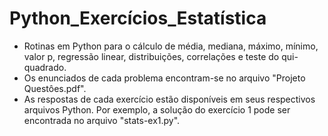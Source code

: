 # Python_Exercícios_Estatística

- Rotinas em Python para o cálculo de média, mediana, máximo, mínimo, valor p, regressão linear, distribuições, correlações e teste do qui-quadrado.
- Os enunciados de cada problema encontram-se no arquivo "Projeto Questôes.pdf". 
- As respostas de cada exercício estão disponíveis em seus respectivos arquivos Python. Por exemplo, a solução do exercício 1 pode ser encontrada no arquivo "stats-ex1.py".